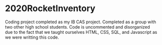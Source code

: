 # 2020RocketInventory

Coding project completed as my IB CAS project. Completed as a group with two other high school students. Code is uncommented and disorganized due to the fact
that we taught ourselves HTML, CSS, SQL, and Javascript as we were writting this code. 
